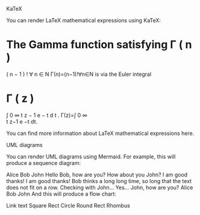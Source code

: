 KaTeX

You can render LaTeX mathematical expressions using KaTeX:

The Gamma function satisfying 
Γ
(
n
)
=
(
n
−
1
)
!
∀
n
∈
N
Γ(n)=(n−1)!∀n∈N is via the Euler integral

Γ
(
z
)
=
∫
0
∞
t
z
−
1
e
−
t
d
t
.
Γ(z)=∫ 
0
∞
​	
 t 
z−1
 e 
−t
 dt.

You can find more information about LaTeX mathematical expressions here.

UML diagrams

You can render UML diagrams using Mermaid. For example, this will produce a sequence diagram:

Alice
Bob
John
Hello Bob, how are you?
How about you John?
I am good thanks!
I am good thanks!
Bob thinks a long
long time, so long
that the text does
not fit on a row.
Checking with John...
Yes... John, how are you?
Alice
Bob
John
And this will produce a flow chart:

Link text
Square Rect
Circle
Round Rect
Rhombus
